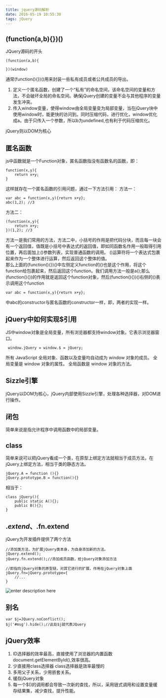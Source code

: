 ```yaml
---
title: jquery源码解析
date: 2016-05-19 10:55:30
tags: jQuery
---
```



## (function(a,b){})()
JQuery源码的开头

    (function(a,b){
        
    })(window)
通常(function(){})()用来封装一些私有成员或者公共成员的导出。
1. 定义一个匿名函数，创建了一个“私有”的命名空间，该命名空间的变量和方法，不会破坏全局的命名空间。确保jQuery创建的变量不会与其他程序的变量发生冲突。
2. 传入window变量，使得window由全局变量变为局部变量，当在jQuery块中使用window时，能更快的访问到。同时压缩代码，进行优化，window优化成a。由于只传入一个参数，所以b为undefined,也有利于代码压缩优化。

jQuery则以DOM为核心
## 匿名函数
js中函数就是一个Function对象，匿名函数指没有函数名的函数，即：

    function(x,y){
        return x+y;
    }
这样就存在一个匿名函数的引用问题，通过一下方法引用：
方法一：

    var abc = function(x,y){return x+y};
    abc(1,2); //3
方法二：

    (function(x,y){
        return x+y;
    })(1,2); //3
方法一是我们常用的方法，方法二中，小括号的作用是把代码分块，而且每一块会有一个返回值，值既是小括号中表达式的返回值，即如同函数名作用一般取得引用位置，再后面加上()参数列表，实现普通函数的调用。
()运算符将一个表达式包裹起来作为一个整体进行运算，然后返回这个整体的值。   
那么上面的(function(){})()中左侧定义function的()也是这个作用，将这个function给包裹起来，然后返回这个function。我们调用方法一般是a();那么(function(){})的作用就是返回这个function对象，然后(function(){})()右侧的()表示调用这个function

    var abc = function(x,y){return x+y};
中abc的constructor与匿名函数的constructor一样，即，两者的实现一样。
## jQuery中如何实现$引用
JS中window对象是全局变量，所有浏览器都支持window对象。它表示浏览器窗口。

     window.jQuery = window.$ = jQuery;
所有 JavaScript 全局对象、函数以及变量均自动成为 window 对象的成员。
全局变量是 window 对象的属性。
全局函数是 window 对象的方法。

## Sizzle引擎
jQuery以DOM为核心，jQuery内部使用Sizzle引擎，处理各种选择器，对DOM进行操作。
## 闭包
简单来说是指允许程序中调用函数中的局部变量。
## class
简单来说可以把jQuery看成一个类，在原型上绑定方法就相当于成员方法，在jQuery上绑定方法，相当于类的静态方法。

    jQuery.A = function (){}
    jQuery.prototype.B = function(){}
相当于：
    
    class jQuery(){
        public static A(){};
        public B(){};
    }
## $.extend、$.fn.extend   
jQuery为开发插件提供了两个方法

    //添加类方法，为扩展jQuery类本身，为自身添加新的方法。
    jQuery.extend();
    jQuery.fn.extend();//添加成员函数，给jQuery对象添加方法

    //即指向jQuery对象的原型链，对其它进行的扩展，作用在jQuery对象上面
    jQuery.fn=jQuery.prototype={
        //...
    }
 ![enter description here][1]
## 别名

    var $j=JQuery.noConflict(); 
    $j('#msg').hide();//此处$j就代表JQuery 
## jQuery效率
1. ID选择器的效率最高，直接使用了浏览器的内置函数document.getElementById(),效率很高。
2. 少直接用class选择器
class选择器是效率最慢的
3. 多用父子关系，少用嵌套关系。
4. 缓存jQuery对象
5. 每一个$()的调用都会导致一次新的查找，所以，采用链式调用和设置变量缓存结果集，减少查找，提升性能。


  [1]: ./images/Image%201.png "Image 1.png"